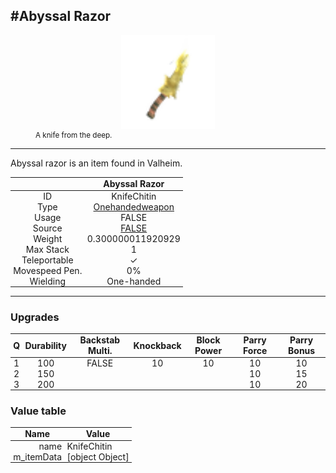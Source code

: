 <meta property="og:title" content="Abyssal Razor - MoreValheim" /><meta property="og:type" content="website" /><meta property="og:image" content="/assets/abyssal_razor.png" /><meta property="og:description" content="Abyssal Razor is an item found in Valheim." /><meta name="theme-color" content="#546D78"><meta name="twitter:card" content="summary_large_image">
#Abyssal Razor
-------------
<style>img {width:20px;}.tb {width:150px;display: block;margin-left: auto;margin-right: auto;}</style>

<style>.md-typeset table:not([class]) th:not([align]) {min-width:unset!important;}</style>
<style>td{padding:0em 0.3em!important;text-align:center!important;border-left:.05rem solid var(--md-default-fg-color--lightest)}</style>

<style>th{padding:0.1em 0.3em!important;text-align:center!important;font-weight:bold}</style>

<style>pre{text-align:right!important}</style>
<style>table tr td:first-child {border-left: 0;};</style>

<figure><img src="/assets/abyssal_razor.png" class="tb" /><figcaption><small>A knife from the deep.</small></figcaption></figure>

-------------

Abyssal razor is an item found in Valheim.

|        | Abyssal Razor              |
| ----------- | ------------------------------------ |
| ID |KnifeChitin
| Type | [Onehandedweapon](../../types/onehandedweapon)
| Usage | FALSE<br>
| Source | [FALSE](../../items/false)
| Weight | 0.300000011920929 |
| Max Stack | 1 |
| Teleportable | ✓
| Movespeed Pen. | 0%
| Wielding | One-handed


-------------

### Upgrades
| Q | Durability | Backstab Multi. | Knockback | Block Power | Parry Force | Parry Bonus
| - | - | - | - | - | - | - 
1 | 100 | FALSE | 10 | 10 | 10 | 10 | 4 | 
 | 2 | 150 |  |  |  | 10 | 15 |  | 
 | 3 | 200 |  |  |  | 10 | 20 |  | 


### Value table
| Name | Value
| - | - |
| <div style="text-align:right">name</div> | <div style="text-align:left">KnifeChitin</div> | 
| <div style="text-align:right">m_itemData</div> | <div style="text-align:left">[object Object]</div> | 
